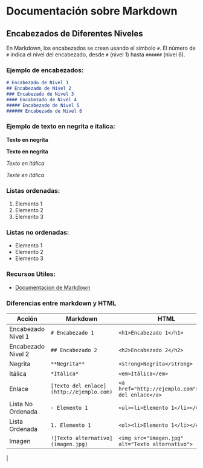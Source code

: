 # Documentación sobre Markdown

## Encabezados de Diferentes Niveles

En Markdown, los encabezados se crean usando el símbolo `#`. El número de `#` indica el nivel del encabezado, desde `#` (nivel 1) hasta `######` (nivel 6).

### Ejemplo de encabezados:

```markdown
# Encabezado de Nivel 1
## Encabezado de Nivel 2
### Encabezado de Nivel 3
#### Encabezado de Nivel 4
##### Encabezado de Nivel 5
###### Encabezado de Nivel 6
```
### Ejemplo de texto en negrita e italica:

**Texto en negrita**

__Texto en negrita__

*Texto en itálica*

_Texte en itálica_

### Listas ordenadas:

1. Elemento 1
2. Elemento 2
3. Elemento 3

### Listas no ordenadas:

- Elemento 1
- Elemento 2
- Elemento 3

### Recursos Utiles:

- [Documentacion de Markdown](https://tutorialmarkdown.com/markdown)

### Diferencias entre markdown y HTML

| **Acción**              | **Markdown**                          | **HTML**                                  |
|-------------------------|---------------------------------------|-------------------------------------------|
| Encabezado Nivel 1       | `# Encabezado 1`                      | `<h1>Encabezado 1</h1>`                   |
| Encabezado Nivel 2       | `## Encabezado 2`                     | `<h2>Encabezado 2</h2>`                   |
| Negrita                 | `**Negrita**`                         | `<strong>Negrita</strong>`                |
| Itálica                 | `*Itálica*`                           | `<em>Itálica</em>`                        |
| Enlace                  | `[Texto del enlace](http://ejemplo.com)` | `<a href="http://ejemplo.com">Texto del enlace</a>` |
| Lista No Ordenada       | `- Elemento 1`                        | `<ul><li>Elemento 1</li></ul>`            |
| Lista Ordenada          | `1. Elemento 1`                       | `<ol><li>Elemento 1</li></ol>`            |
| Imagen                  | `![Texto alternativo](imagen.jpg)`    | `<img src="imagen.jpg" alt="Texto alternativo">` |
|









